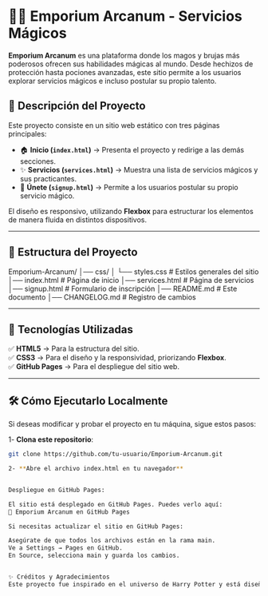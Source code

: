 # 🧙‍♂️ Emporium Arcanum - Servicios Mágicos

**Emporium Arcanum** es una plataforma donde los magos y brujas más poderosos ofrecen sus habilidades mágicas al mundo. Desde hechizos de protección hasta pociones avanzadas, este sitio permite a los usuarios explorar servicios mágicos e incluso postular su propio talento.

## 🚀 Descripción del Proyecto

Este proyecto consiste en un sitio web estático con tres páginas principales:

- 🏠 **Inicio (`index.html`)** → Presenta el proyecto y redirige a las demás secciones.
- ✨ **Servicios (`services.html`)** → Muestra una lista de servicios mágicos y sus practicantes.
- 📝 **Únete (`signup.html`)** → Permite a los usuarios postular su propio servicio mágico.

El diseño es responsivo, utilizando **Flexbox** para estructurar los elementos de manera fluida en distintos dispositivos.

---

## 📂 Estructura del Proyecto

Emporium-Arcanum/ │── css/ │ └── styles.css # Estilos generales del sitio │── index.html # Página de inicio │── services.html # Página de servicios │── signup.html # Formulario de inscripción │── README.md # Este documento │── CHANGELOG.md # Registro de cambios

---

## 🎨 Tecnologías Utilizadas

✅ **HTML5** → Para la estructura del sitio.  
✅ **CSS3** → Para el diseño y la responsividad, priorizando **Flexbox**.  
✅ **GitHub Pages** → Para el despliegue del sitio web.  

---

## 🛠️ Cómo Ejecutarlo Localmente

Si deseas modificar y probar el proyecto en tu máquina, sigue estos pasos:

1️- **Clona este repositorio**:
   ```bash
   git clone https://github.com/tu-usuario/Emporium-Arcanum.git

2- **Abre el archivo index.html en tu navegador**


Despliegue en GitHub Pages:

El sitio está desplegado en GitHub Pages. Puedes verlo aquí:
🔗 Emporium Arcanum en GitHub Pages

Si necesitas actualizar el sitio en GitHub Pages:

Asegúrate de que todos los archivos están en la rama main.
Ve a Settings → Pages en GitHub.
En Source, selecciona main y guarda los cambios.


✨ Créditos y Agradecimientos
Este proyecto fue inspirado en el universo de Harry Potter y está diseñado para fines educativos. 🏰✨

